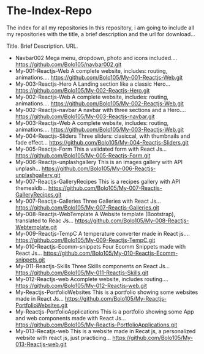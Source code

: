 # The-Index-Repo
The index for all my repositories
In this repository, i am going to include all my repositories with the title, a brief description and the url for download...

Title.                                Brief Description.                                                                                     URL.
- Navbar002                           Mega menu, dropdown, photo and icons included....                                                      https://github.com/Bolo105/navbar002.git
- My-001-Reactjs-Web                  A complete website, includes: routing, animations....                                                  https://github.com/Bolo105/My-001-Reactjs-Web.git
- My-003-Reactjs-Hero                 A Landing section like a classic Hero...                                                               https://github.com/Bolo105/My-002-Reactjs-Hero.git
- My-002-Reactjs-Web                  A complete website, includes: routing, animations....                                                  https://github.com/Bolo105/My-002-Reactjs-Web.git
- My-002-Reactjs-navbar               A navbar with three sections and a Hero....                                                            https://github.com/Bolo105/My-003-Reactjs-navbar.git
- My-003-Reactjs-Web                  A complete website, includes: routing, animations....                                                  https://github.com/Bolo105/My-003-Reactjs-Web.git
- My-004-Reactjs-Sliders              Three sliders: clasiccal, with thumbnails and fade effect...                                           https://github.com/Bolo105/My-004-Reactjs-Sliders.git
- My-005-Reactjs-Form                 This a validated form with React Js...                                                                 https://github.com/Bolo105/My-005-Reactjs-Form.git
- My-006-Reactjs-unplashgallery       This is an images gallery with API unplash...                                                          https://github.com/Bolo105/My-006-Reactjs-unplashgallery.git
- My-007-Reactjs-GalleryRecipes       This is a recipes gallery with API themealdb...                                                        https://github.com/Bolo105/My-007-Reactjs-GalleryRecipes.git
- My-007-Reactjs-Galleries            Three Galleries with React Js...                                                                       https://github.com/Bolo105/My-007-Reactjs-Galleries.git
- My-008-Reactjs-WebTemplate          A Website template (Bootstrap), translated to Reac Js...                                               https://github.com/Bolo105/My-008-Reactjs-Webtemplate.git
- My-009-Reactjs-TempC                A temperature converter made in React js....                                                           https://github.com/Bolo105/My-009-Reactjs-TempC.git
- My-010-Reactjs-Ecomm-snippets       Four Ecomm Snippets made with React Js...                                                              https://github.com/Bolo105/My-010-Reactjs-Ecomm-snippets.git
- My-011-Reactjs-Skills               Three Skills components on React Js...                                                                 https://github.com/Bolo105/My-011-Reactjs-Skills.git
- My-012-Reactjs-web                  Acomplete website, includes routing....                                                                https://github.com/Bolo105/My-012-Reactjs-web.git
- My-Reactjs-PortfolioWebsites        This is a portfolio showing some websites made in React Js...                                          https://github.com/Bolo105/My-Reactjs-PortfolioWebsites.git
- My-Reactjs-PortfolioApplications    This is a portfolio showing some App and web components made with React Js...                          https://github.com/Bolo105/My-Reactjs-PortfolioApplications.git
- My-013-Recatjs-web                  This is a website made in Recat js, a personalized website with react js, just practicing...           https://github.com/Bolo105/My-013-Reactjs-web.git  

